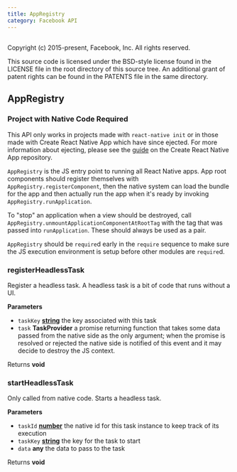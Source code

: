 ```yaml
---
title: AppRegistry
category: Facebook API
---
```

<!-- Generated by documentation.js. Update this documentation by updating the source code. -->

## 

Copyright (c) 2015-present, Facebook, Inc.
All rights reserved.

This source code is licensed under the BSD-style license found in the
LICENSE file in the root directory of this source tree. An additional grant
of patent rights can be found in the PATENTS file in the same directory.

## AppRegistry

<div class="banner-crna-ejected">
  <h3>Project with Native Code Required</h3>
  <p>
    This API only works in projects made with <code>react-native init</code>
    or in those made with Create React Native App which have since ejected. For
    more information about ejecting, please see
    the <a href="https://github.com/react-community/create-react-native-app/blob/master/EJECTING.md" target="_blank">guide</a> on
    the Create React Native App repository.
  </p>
</div>

`AppRegistry` is the JS entry point to running all React Native apps.  App
root components should register themselves with
`AppRegistry.registerComponent`, then the native system can load the bundle
for the app and then actually run the app when it's ready by invoking
`AppRegistry.runApplication`.

To "stop" an application when a view should be destroyed, call
`AppRegistry.unmountApplicationComponentAtRootTag` with the tag that was
passed into `runApplication`. These should always be used as a pair.

`AppRegistry` should be `require`d early in the `require` sequence to make
sure the JS execution environment is setup before other modules are
`require`d.

### registerHeadlessTask

Register a headless task. A headless task is a bit of code that runs without a UI.

**Parameters**

-   `taskKey` **[string](https://developer.mozilla.org/en-US/docs/Web/JavaScript/Reference/Global_Objects/String)** the key associated with this task
-   `task` **TaskProvider** a promise returning function that takes some data passed from the native side as
                   the only argument; when the promise is resolved or rejected the native side is
                   notified of this event and it may decide to destroy the JS context.

Returns **void** 

### startHeadlessTask

Only called from native code. Starts a headless task.

**Parameters**

-   `taskId` **[number](https://developer.mozilla.org/en-US/docs/Web/JavaScript/Reference/Global_Objects/Number)** the native id for this task instance to keep track of its execution
-   `taskKey` **[string](https://developer.mozilla.org/en-US/docs/Web/JavaScript/Reference/Global_Objects/String)** the key for the task to start
-   `data` **any** the data to pass to the task

Returns **void** 
